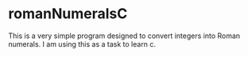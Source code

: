 # romanNumeralsC
This is a very simple program designed to convert integers into Roman numerals. I am using this as a task to learn c.
